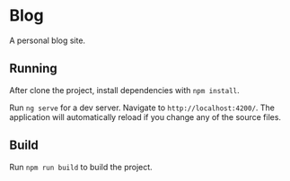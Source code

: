 # Blog

A personal blog site.

## Running

After clone the project, install dependencies with `npm install`. 

Run `ng serve` for a dev server. Navigate to `http://localhost:4200/`. The application will automatically reload if you change any of the source files.

## Build

Run `npm run build` to build the project.
